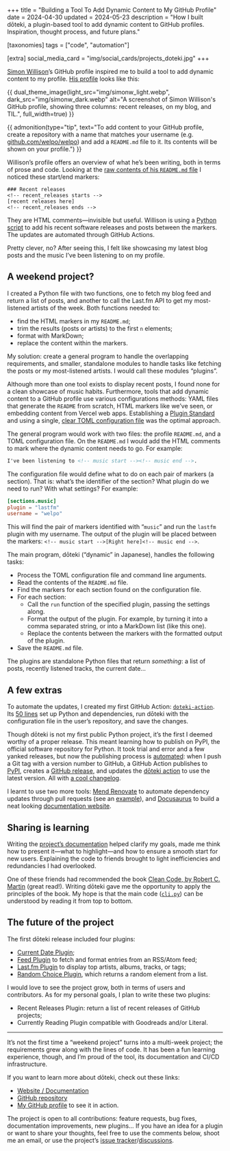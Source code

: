 +++
title = "Building a Tool To Add Dynamic Content to My GitHub Profile"
date = 2024-04-30
updated = 2024-05-23
description = "How I built dōteki, a plugin-based tool to add dynamic content to GitHub profiles. Inspiration, thought process, and future plans."

[taxonomies]
tags = ["code", "automation"]

[extra]
social_media_card = "img/social_cards/projects_doteki.jpg"
+++

[Simon Willison](https://simonwillison.net/)’s GitHub profile inspired me to build a tool to add dynamic content to my profile. [His profile](https://github.com/simonw/simonw) looks like this:

{{ dual_theme_image(light_src="img/simonw_light.webp", dark_src="img/simonw_dark.webp" alt="A screenshot of Simon Willison's GitHub profile, showing three columns: recent releases, on my blog, and TIL.", full_width=true) }}

{{ admonition(type="tip", text="To add content to your GitHub profile, create a repository with a name that matches your username (e.g. [github.com/welpo/welpo](https://github.com/welpo/welpo)) and add a `README.md` file to it. Its contents will be shown on your profile.") }}

Willison’s profile offers an overview of what he’s been writing, both in terms of prose and code. Looking at the [raw contents of his `README.md` file](https://raw.githubusercontent.com/simonw/simonw/main/README.md) I noticed these start/end markers:

```txt,hl_lines=2 4
### Recent releases
<!-- recent_releases starts -->
[recent releases here]
<!-- recent_releases ends -->
```

They are HTML comments—invisible but useful. Willison is using a [Python script](https://github.com/simonw/simonw/blob/main/build_readme.py) to add his recent software releases and posts between the markers. The updates are automated through GitHub Actions.

Pretty clever, no? After seeing this, I felt like showcasing my latest blog posts and the music I’ve been listening to on my profile.

## A weekend project?

I created a Python file with two functions, one to fetch my blog feed and return a list of posts, and another to call the Last.fm  API to get my most-listened artists of the week. Both functions needed to:

- find the HTML markers in my `README.md`;
- trim the results (posts or artists) to the first `n` elements;
- format with MarkDown;
- replace the content within the markers.

My solution: create a general program to handle the overlapping requirements, and smaller, standalone modules to handle tasks like fetching the posts or my most-listened artists. I would call these modules “plugins”.

Although more than one tool exists to display recent posts, I found none for a clean showcase of music habits. Furthermore, tools that add dynamic content to a GitHub profile use various configurations methods: YAML files that generate the `README` from scratch, HTML markers like we’ve seen, or embedding content from Vercel web apps. Establishing a [Plugin Standard](https://doteki.org/docs/developer-guide/plugin-standard) and using a single, [clear TOML configuration file](https://doteki.org/docs/configuration/) was the optimal approach.

The general program would work with two files: the profile `README.md`, and a TOML configuration file. On the `README.md` I would add the HTML comments to mark where the dynamic content needs to go. For example:

```markdown
I've been listening to <!-- music start --><!-- music end -->.
```

The configuration file would define what to do on each pair of markers (a section). That is: what’s the identifier of the section? What plugin do we need to run? With what settings? For example:

```toml
[sections.music]
plugin = "lastfm"
username = "welpo"
```

This will find the pair of markers identified with “`music`” and run the `lastfm` plugin with my username. The output of the plugin will be placed between the markers: `<!-- music start -->[Right here]<!-- music end -->`.

The main program, dōteki (“dynamic” in Japanese), handles the following tasks:

- Process the TOML configuration file and command line arguments.
- Read the contents of the `README.md` file.
- Find the markers for each section found on the configuration file.
- For each section:
  - Call the `run` function of the specified plugin, passing the settings along.
  - Format the output of the plugin. For example, by turning it into a comma separated string, or into a MarkDown list (like this one).
  - Replace the contents between the markers with the formatted output of the plugin.
- Save the `README.md` file.

The plugins are standalone Python files that return *something*: a list of posts, recently listened tracks, the current date…

## A few extras

To automate the updates, I created my first GitHub Action: [`doteki-action`](https://github.com/welpo/doteki-action). Its [50 lines](https://github.com/welpo/doteki-action/blob/main/action.yaml) set up Python and dependencies, run dōteki with the configuration file in the user’s repository, and save the changes.

Though dōteki is not my first public Python project, it’s the first I deemed worthy of a proper release. This meant learning how to publish on PyPI, the official software repository for Python. It took trial and error and a few yanked releases, but now the publishing process is [automated](https://github.com/welpo/doteki/blob/main/.github/workflows/cd.yml): when I push a Git tag with a version number to GitHub, a GitHub Action publishes to [PyPI](https://pypi.org/project/doteki/), creates a [GitHub release](https://github.com/welpo/doteki/releases), and updates the [dōteki action](https://github.com/welpo/doteki-action) to use the latest version. All with [a cool changelog](https://github.com/welpo/doteki/blob/main/CHANGELOG.md).

I learnt to use two more tools: [Mend Renovate](https://www.mend.io/renovate/) to automate dependency updates through pull requests (see an [example](https://github.com/welpo/doteki/pull/26)), and [Docusaurus](https://docusaurus.io/) to build a neat looking [documentation website](https://doteki.org/).

## Sharing is learning

Writing the [project’s documentation](https://doteki.org/docs) helped clarify my goals, made me think how to present it—what to highlight—and how to ensure a smooth start for new users. Explaining the code to friends brought to light inefficiencies and redundancies I had overlooked.

One of these friends had recommended the book [Clean Code, by Robert C. Martin](https://www.oreilly.com/library/view/clean-code-a/9780136083238/) (great read!). Writing dōteki gave me the opportunity to apply the principles of the book. My hope is that the main code ([`cli.py`](https://github.com/welpo/doteki/blob/main/doteki/cli.py)) can be understood by reading it from top to bottom.

## The future of the project

The first dōteki release included four plugins:

- [Current Date Plugin](https://doteki.org/docs/plugins/current_date);
- [Feed Plugin](https://doteki.org/docs/plugins/feed) to fetch and format entries from an RSS/Atom feed;
- [Last.fm Plugin](https://doteki.org/docs/plugins/lastfm) to display top artists, albums, tracks, or tags;
- [Random Choice Plugin](https://doteki.org/docs/plugins/random_choice), which returns a random element from a list.

I would love to see the project grow, both in terms of users and contributors. As for my personal goals, I plan to write these two plugins:

- Recent Releases Plugin: return a list of recent releases of GitHub projects;
- Currently Reading Plugin compatible with Goodreads and/or Literal.

---

It’s not the first time a “weekend project” turns into a multi-week project; the requirements grew along with the lines of code. It has been a fun learning experience, though, and I’m proud of the tool, its documentation and CI/CD infrastructure.

If you want to learn more about dōteki, check out these links:

- [Website / Documentation](https://doteki.org/)
- [GitHub repository](https://github.com/welpo/doteki)
- [My GitHub profile](https://github.com/welpo) to see it in action.

The project is open to all contributions: feature requests, bug fixes, documentation improvements, new plugins… If you have an idea for a plugin or want to share your thoughts, feel free to use the comments below, shoot me an email, or use the project’s [issue tracker](https://github.com/welpo/doteki/issues)/[discussions](https://github.com/welpo/doteki/discussions).

